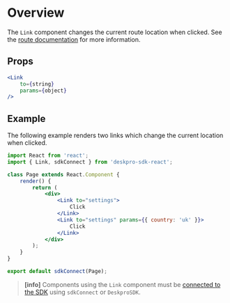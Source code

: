 Overview
========
The `Link` component changes the current route location when clicked. See the [route documentation](/pages/props/#route) for more information.

## Props

```jsx
<Link
    to={string}
    params={object}
/>
```

## Example
The following example renders two links which change the current location when clicked.

```jsx
import React from 'react';
import { Link, sdkConnect } from 'deskpro-sdk-react';

class Page extends React.Component {
    render() {
        return (
            <div>
                <Link to="settings">
                    Click
                </Link>
                <Link to="settings" params={{ country: 'uk' }}>
                    Click
                </Link>
            </div>
        );
    }
}

export default sdkConnect(Page);
```

> **[info]**
> Components using the `Link` component must be [connected to the SDK](/pages/props/#connecting-your-components) using `sdkConnect` or `DeskproSDK`.
